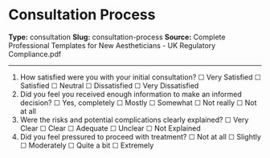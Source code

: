 # Consultation Process

**Type:** consultation
**Slug:** consultation-process
**Source:** Complete Professional Templates for New Aestheticians - UK Regulatory Compliance.pdf

---

1. How satisfied were you with your initial consultation? ☐ Very Satisfied ☐ Satisfied ☐ Neutral ☐
Dissatisfied ☐ Very Dissatisfied
2. Did you feel you received enough information to make an informed decision? ☐ Yes, completely
☐ Mostly ☐ Somewhat ☐ Not really ☐ Not at all
3. Were the risks and potential complications clearly explained? ☐ Very Clear ☐ Clear ☐ Adequate ☐
Unclear ☐ Not Explained
4. Did you feel pressured to proceed with treatment? ☐ Not at all ☐ Slightly ☐ Moderately ☐ Quite a
bit ☐ Extremely
